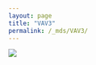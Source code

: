 ```yaml
---
layout: page
title: "VAV3"
permalink: /_mds/VAV3/
---
```


![](../../algns0/N23_5HSAA118078_aln_report.png?raw=true)